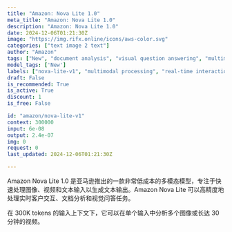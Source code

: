 ```yaml
---
title: "Amazon: Nova Lite 1.0"
meta_title: "Amazon: Nova Lite 1.0"
description: "Amazon: Nova Lite 1.0"
date: 2024-12-06T01:21:30Z
image: "https://img.rifx.online/icons/aws-color.svg"
categories: ["text image 2 text"]
author: "Amazon"
tags: ["New", "document analysis", "visual question answering", "multimodal processing", "Machine Learning", "Natural Language Processing", "Amazon", "real-time interaction", "Programming", "Technology", "nova-lite-v1", "Computer Vision"]
model_tags: ['New']
labels: ["nova-lite-v1", "multimodal processing", "real-time interaction", "document analysis", "visual question answering"]
draft: False
is_recommended: True
is_active: True
discount: 1
is_free: False

id: "amazon/nova-lite-v1"
context: 300000
input: 6e-08
output: 2.4e-07
img: 0
request: 0
last_updated: 2024-12-06T01:21:30Z

---
```


Amazon Nova Lite 1.0 是亚马逊推出的一款非常低成本的多模态模型，专注于快速处理图像、视频和文本输入以生成文本输出。Amazon Nova Lite 可以高精度地处理实时客户交互、文档分析和视觉问答任务。

在 300K tokens 的输入上下文下，它可以在单个输入中分析多个图像或长达 30 分钟的视频。

